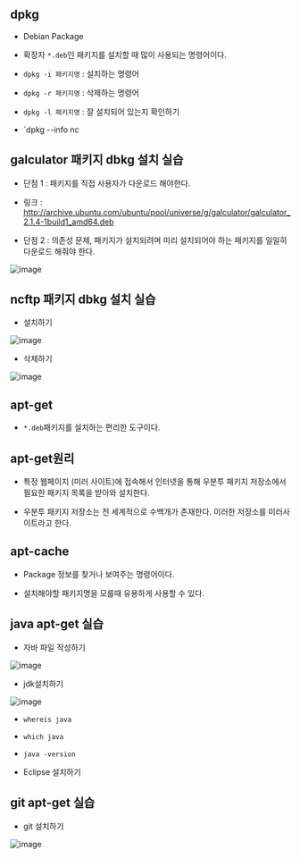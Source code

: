 

## dpkg 
- Debian Package 
- 확장자 `*.deb`인 패키지를 설치할 때 많이 사용되는 명령어이다.

- `dpkg -i 패키지명` : 설치하는 명령어

- `dpkg -r 패키지명` : 삭제하는 명령어

- `dpkg -l 패키지명` : 잘 설치되어 있는지 확인하기

- `dpkg --info nc 

## galculator 패키지 dbkg 설치 실습

- 단점 1 : 패키지를 직접 사용자가 다운로드 해야한다.
- 링크 : http://archive.ubuntu.com/ubuntu/pool/universe/g/galculator/galculator_2.1.4-1build1_amd64.deb

- 단점 2 : 의존성 문제, 패키지가 설치되려며 미리 설치되어야 하는 패키지를 일일히 다운로드 해줘야 한다.

![image](https://user-images.githubusercontent.com/77392444/113367253-832bdf00-9396-11eb-9551-57846d6efedc.png)


## ncftp 패키지 dbkg 설치 실습

- 설치하기

![image](https://user-images.githubusercontent.com/77392444/113367843-174a7600-9398-11eb-849a-25d42d89405c.png)

- 삭제하기

![image](https://user-images.githubusercontent.com/77392444/113367858-22050b00-9398-11eb-9c57-d8f5dda35cde.png)


## apt-get
- `*.deb`패키지를 설치하는 편리한 도구이다.

## apt-get원리

- 특정 웹페이지 (미러 사이트)에 접속해서 인터넷을 통해 우분투 패키지 저장소에서 필요한 패키지 목록을 받아와 설치한다. 

- 우분투 패키지 저장소는 전 세계적으로 수백개가 존재한다. 이러한 저장소를 미러사이트라고 한다. 

## apt-cache
- Package 정보를 찾거나 보여주는 명령어이다.

- 설치해야할 패키지명을 모를때 유용하게 사용할 수 있다.



## java apt-get 실습

- 자바 파일 작성하기

![image](https://user-images.githubusercontent.com/77392444/113372644-1fa8ae00-93a4-11eb-9cbb-d762928e9ea5.png)

- jdk설치하기

![image](https://user-images.githubusercontent.com/77392444/113372723-46ff7b00-93a4-11eb-9774-23d58c251e76.png)

- `whereis java`

- `which java`

- `java -version`

- Eclipse 설치하기


## git apt-get 실습
- git 설치하기

![image](https://user-images.githubusercontent.com/77392444/113374010-0e14d580-93a7-11eb-8980-4fb18d3770a1.png)
